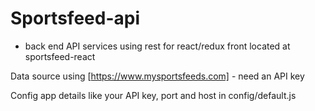 # Sportsfeed-api

 - back end API services using rest for react/redux front located at sportsfeed-react

Data source using [https://www.mysportsfeeds.com] - need an API key

Config app details like your API key, port and host in config/default.js